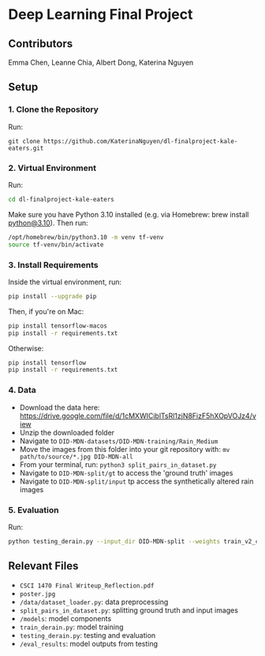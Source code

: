 # Deep Learning Final Project

## Contributors

Emma Chen, Leanne Chia, Albert Dong, Katerina Nguyen

## Setup

### 1. Clone the Repository

Run:

```
git clone https://github.com/KaterinaNguyen/dl-finalproject-kale-eaters.git
```

### 2. Virtual Environment

Run:

```zsh
cd dl-finalproject-kale-eaters
```

Make sure you have Python 3.10 installed (e.g. via Homebrew: brew install python@3.10). Then run:

```zsh
/opt/homebrew/bin/python3.10 -m venv tf-venv
source tf-venv/bin/activate
```

### 3. Install Requirements

Inside the virtual environment, run:

```zsh
pip install --upgrade pip
```

Then, if you're on Mac:

```zsh
pip install tensorflow-macos
pip install -r requirements.txt
```

Otherwise:

```zsh
pip install tensorflow
pip install -r requirements.txt
```

### 4. Data

- Download the data here: https://drive.google.com/file/d/1cMXWICiblTsRl1zjN8FizF5hXOpVOJz4/view
- Unzip the downloaded folder
- Navigate to `DID-MDN-datasets/DID-MDN-training/Rain_Medium`
- Move the images from this folder into your git repository with: `mv path/to/source/*.jpg DID-MDN-all`
- From your terminal, run: `python3 split_pairs_in_dataset.py`
- Navigate to `DID-MDN-split/gt` to access the 'ground truth' images
- Navigate to `DID-MDN-split/input` tp access the synthetically altered rain images

### 5. Evaluation

Run:

```zsh
python testing_derain.py --input_dir DID-MDN-split --weights train_v2_checkpoints_ast/ckpt-10 --crop 64 --overlap 16 --batch_crops 8 --save_images
```

## Relevant Files

- `CSCI 1470 Final Writeup_Reflection.pdf`
- `poster.jpg`
- `/data/dataset_loader.py`: data preprocessing
- `split_pairs_in_dataset.py`: splitting ground truth and input images
- `/models`: model components
- `train_derain.py`: model training
- `testing_derain.py`: testing and evaluation
- `/eval_results`: model outputs from testing
